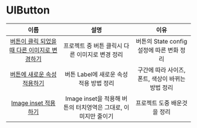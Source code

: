 # UIButton
|이름|설명|이유|
|:-:|:-:|:-:|
| [버튼이 클릭 되었을때 다른 이미지로 변경하기](https://github.com/KayAhn0126/iOS-Study/tree/main/UI/UIButton/WhenButtonIsSelected)| 프로젝트 중 버튼 클릭시 다른 이미지로 변경 정리 | 버튼의 State config 설정에 따른 변화 정리 |
| [버튼에 새로운 속성 적용하기](https://github.com/KayAhn0126/iOS-Study/tree/main/UI/UIButton/ApplyingAttributeToButton)| 버튼 Label에 새로운 속성 적용 방법 정리 | 구간에 따라 사이즈, 폰트, 색상이 바뀌는 방법 정리 |
| [Image inset 적용하기](https://github.com/KayAhn0126/iOS-Study/tree/main/UI/UIButton/ApplyingImageInset)| Image inset을 적용해 버튼의 터치영역은 그대로, 이미지만 줄이기 | 프로젝트 도중 배운것을 정리 |
